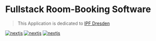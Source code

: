 # Fullstack Room-Booking Software
> This Application is dedicated to [IPF Dresden](https://www.ipfdd.de/de/home/)

[![nextjs](https://img.shields.io/npm/v/next?color=black&label=Next)](NEXTJS)
[![nextjs](https://img.shields.io/npm/v/react?color=blue&label=React)](NEXTJS)
[![nextjs](https://img.shields.io/npm/v/@prisma/client?color=purple&label=Prisma)](NEXTJS)
